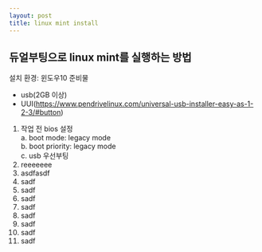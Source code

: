 ```yaml
---
layout: post
title: linux mint install
---
```


## 듀얼부팅으로 linux mint를 실행하는 방법
설치 환경: 윈도우10
준비물
- usb(2GB 이상) 
- UUI(https://www.pendrivelinux.com/universal-usb-installer-easy-as-1-2-3/#button) 


1. 작업 전 bios 설정  
  a. boot mode: legacy mode  
  b. boot priority: legacy mode  
  c. usb 우선부팅  
2. reeeeeee  
3. asdfasdf  
4. sadf    
5. sadf
6. sadf
7. sadf
8. sadf
9. sadf
10. sadf
11. sadf
